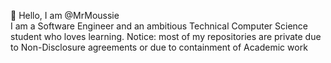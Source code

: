 👋 Hello, I am @MrMoussie
<br>  I am a Software Engineer and an ambitious Technical Computer Science student who loves learning.
Notice: most of my repositories are private due to Non-Disclosure agreements or due to containment of Academic work
